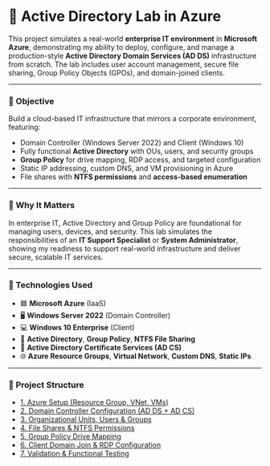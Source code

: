 # 🏢 Active Directory Lab in Azure

This project simulates a real-world **enterprise IT environment** in **Microsoft Azure**, demonstrating my ability to deploy, configure, and manage a production-style **Active Directory Domain Services (AD DS)** infrastructure from scratch. The lab includes user account management, secure file sharing, Group Policy Objects (GPOs), and domain-joined clients.

---

### 🎯 Objective

Build a cloud-based IT infrastructure that mirrors a corporate environment, featuring:

- Domain Controller (Windows Server 2022) and Client (Windows 10)
- Fully functional **Active Directory** with OUs, users, and security groups
- **Group Policy** for drive mapping, RDP access, and targeted configuration
- Static IP addressing, custom DNS, and VM provisioning in Azure
- File shares with **NTFS permissions** and **access-based enumeration**

---

### 💼 Why It Matters

In enterprise IT, Active Directory and Group Policy are foundational for managing users, devices, and security. This lab simulates the responsibilities of an **IT Support Specialist** or **System Administrator**, showing my readiness to support real-world infrastructure and deliver secure, scalable IT services.

---

### 🧰 Technologies Used

- 🟦 **Microsoft Azure** (IaaS)
- 🖥 **Windows Server 2022** (Domain Controller)
- 💻 **Windows 10 Enterprise** (Client)
- 📁 **Active Directory**, **Group Policy**, **NTFS File Sharing**
- 🔐 **Active Directory Certificate Services (AD CS)**
- 🌐 **Azure Resource Groups**, **Virtual Network**, **Custom DNS**, **Static IPs**

---

### 📂 Project Structure

- [1. Azure Setup (Resource Group, VNet, VMs)](./1-azure-setup.md)
- [2. Domain Controller Configuration (AD DS + AD CS)](./2-dc01-setup.md)
- [3. Organizational Units, Users & Groups](./3-ou-users-groups.md)
- [4. File Shares & NTFS Permissions](./4-file-shares.md)
- [5. Group Policy Drive Mapping](./5-gpo-drive-mapping.md)
- [6. Client Domain Join & RDP Configuration](./6-client-join-domain.md)
- [7. Validation & Functional Testing](./7-validation.md)
